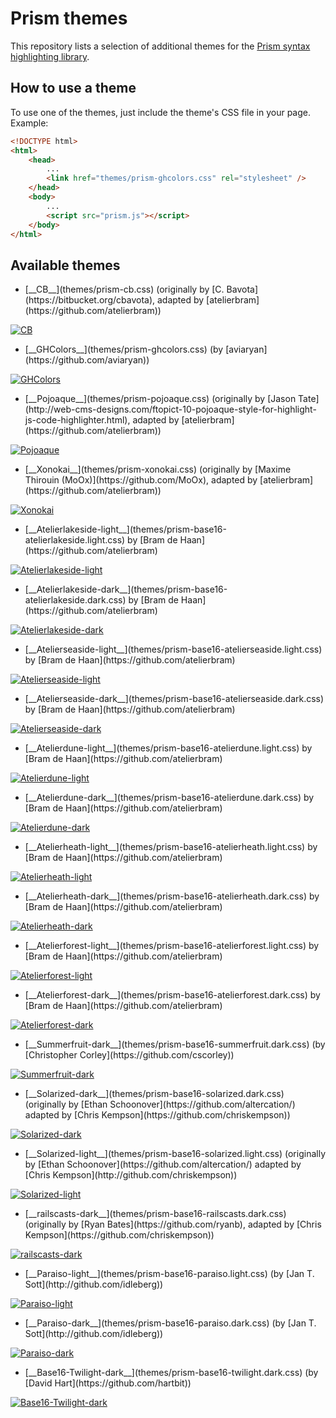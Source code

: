 # Prism themes

This repository lists a selection of additional themes for the [Prism syntax highlighting library](http://prismjs.com/).

## How to use a theme

To use one of the themes, just include the theme's CSS file in your page. Example:

```html
<!DOCTYPE html>
<html>
    <head>
        ...
        <link href="themes/prism-ghcolors.css" rel="stylesheet" />
    </head>
    <body>
        ...
        <script src="prism.js"></script>
    </body>
</html>
```

## Available themes

* <p>[__CB__](themes/prism-cb.css) (originally by [C. Bavota](https://bitbucket.org/cbavota), adapted by [atelierbram](https://github.com/atelierbram))<br />
[![CB](screenshots/prism-cb.png)](themes/prism-cb.css)</p>
* <p>[__GHColors__](themes/prism-ghcolors.css) (by [aviaryan](https://github.com/aviaryan))<br />
[![GHColors](screenshots/prism-ghcolors.png)](themes/prism-ghcolors.css)</p>
* <p>[__Pojoaque__](themes/prism-pojoaque.css) (originally by [Jason Tate](http://web-cms-designs.com/ftopict-10-pojoaque-style-for-highlight-js-code-highlighter.html), adapted by [atelierbram](https://github.com/atelierbram))<br />
[![Pojoaque](screenshots/prism-pojoaque.png)](themes/prism-pojoaque.css)</p>
* <p>[__Xonokai__](themes/prism-xonokai.css) (originally by [Maxime Thirouin (MoOx)](https://github.com/MoOx), adapted by [atelierbram](https://github.com/atelierbram))<br />
[![Xonokai](screenshots/prism-xonokai.png)](themes/prism-xonokai.css)</p>
* <p>[__Atelierlakeside-light__](themes/prism-base16-atelierlakeside.light.css) by [Bram de Haan](https://github.com/atelierbram)<br />
[![Atelierlakeside-light](screenshots/prism-atelierlakeside-light.png)](themes/prism-base16-atelierlakeside.light.css)</p>
* <p>[__Atelierlakeside-dark__](themes/prism-base16-atelierlakeside.dark.css) by [Bram de Haan](https://github.com/atelierbram)<br />
[![Atelierlakeside-dark](screenshots/prism-atelierlakeside-dark.png)](themes/prism-base16-atelierlakeside.dark.css)</p>
* <p>[__Atelierseaside-light__](themes/prism-base16-atelierseaside.light.css) by [Bram de Haan](https://github.com/atelierbram)<br />
[![Atelierseaside-light](screenshots/prism-atelierseaside-light.png)](themes/prism-base16-atelierseaside.light.css)</p>
* <p>[__Atelierseaside-dark__](themes/prism-base16-atelierseaside.dark.css) by [Bram de Haan](https://github.com/atelierbram)<br />
[![Atelierseaside-dark](screenshots/prism-atelierseaside-dark.png)](themes/prism-base16-atelierseaside.dark.css)</p>
* <p>[__Atelierdune-light__](themes/prism-base16-atelierdune.light.css) by [Bram de Haan](https://github.com/atelierbram)<br />
[![Atelierdune-light](screenshots/prism-atelierdune-light.png)](themes/prism-base16-atelierdune.light.css)</p>
* <p>[__Atelierdune-dark__](themes/prism-base16-atelierdune.dark.css) by [Bram de Haan](https://github.com/atelierbram)<br />
[![Atelierdune-dark](screenshots/prism-atelierdune-dark.png)](themes/prism-base16-atelierdune.dark.css)</p>
* <p>[__Atelierheath-light__](themes/prism-base16-atelierheath.light.css) by [Bram de Haan](https://github.com/atelierbram)<br />
[![Atelierheath-light](screenshots/prism-atelierheath-light.png)](themes/prism-base16-atelierheath.light.css)</p>
* <p>[__Atelierheath-dark__](themes/prism-base16-atelierheath.dark.css) by [Bram de Haan](https://github.com/atelierbram)<br />
[![Atelierheath-dark](screenshots/prism-atelierheath-dark.png)](themes/prism-base16-atelierheath.dark.css)</p>
* <p>[__Atelierforest-light__](themes/prism-base16-atelierforest.light.css) by [Bram de Haan](https://github.com/atelierbram)<br />
[![Atelierforest-light](screenshots/prism-atelierforest-light.png)](themes/prism-base16-atelierforest.light.css)</p>
* <p>[__Atelierforest-dark__](themes/prism-base16-atelierforest.dark.css) by [Bram de Haan](https://github.com/atelierbram)<br />
[![Atelierforest-dark](screenshots/prism-atelierforest-dark.png)](themes/prism-base16-atelierforest.dark.css)</p>
* <p>[__Summerfruit-dark__](themes/prism-base16-summerfruit.dark.css) (by [Christopher Corley](https://github.com/cscorley))<br />
[![Summerfruit-dark](screenshots/prism-summerfruit-dark.png)](themes/prism-base16-summerfruit.dark.css)</p>
* <p>[__Solarized-dark__](themes/prism-base16-solarized.dark.css) (originally by [Ethan Schoonover](https://github.com/altercation/) adapted by [Chris Kempson](https://github.com/chriskempson))<br />
[![Solarized-dark](screenshots/prism-solarized-dark.png)](themes/prism-base16-solarized.dark.css)</p>
* <p>[__Solarized-light__](themes/prism-base16-solarized.light.css) (originally by [Ethan Schoonover](https://github.com/altercation/) adapted by [Chris Kempson](http://github.com/chriskempson))<br />
[![Solarized-light](screenshots/prism-solarized-light.png)](themes/prism-base16-solarized.light.css)</p>
* <p>[__railscasts-dark__](themes/prism-base16-railscasts.dark.css) (originally by [Ryan Bates](https://github.com/ryanb), adapted by [Chris Kempson](https://github.com/chriskempson))<br />
[![railscasts-dark](screenshots/prism-railscasts-dark.png)](themes/prism-base16-railscasts.dark.css)</p>
* <p>[__Paraiso-light__](themes/prism-base16-paraiso.light.css) (by [Jan T. Sott](http://github.com/idleberg))<br />
[![Paraiso-light](screenshots/prism-paraiso-light.png)](themes/prism-base16-paraiso.light.css)</p>
* <p>[__Paraiso-dark__](themes/prism-base16-paraiso.dark.css) (by [Jan T. Sott](http://github.com/idleberg))<br />
[![Paraiso-dark](screenshots/prism-paraiso-dark.png)](themes/prism-base16-paraiso.dark.css)</p>
 * <p>[__Base16-Twilight-dark__](themes/prism-base16-twilight.dark.css) (by [David Hart](https://github.com/hartbit))<br />
[![Base16-Twilight-dark](screenshots/prism-base16-twilight-dark.png)](themes/prism-base16-twilight.dark.css)</p>
